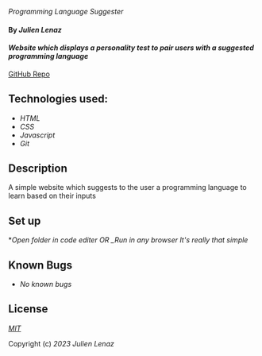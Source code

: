 _Programming Language Suggester_
#### By _Julien Lenaz_
#### _Website which displays a personality test to pair users with a suggested programming language_
[GitHub Repo](https://github.com/julienlen/programming-language-suggester)

## Technologies used:
* _HTML_
* _CSS_
* _Javascript_
* _Git_

## Description
A simple website which suggests to the user a programming language to learn based on their inputs

## Set up
*_Open folder in code editer OR_
*_Run in any browser*
_It's really that simple_

## Known Bugs
* _No known bugs_
## License

_[MIT](https://choosealicense.com/licenses/mit/)_

Copyright (c) _2023_ _Julien Lenaz_ 
